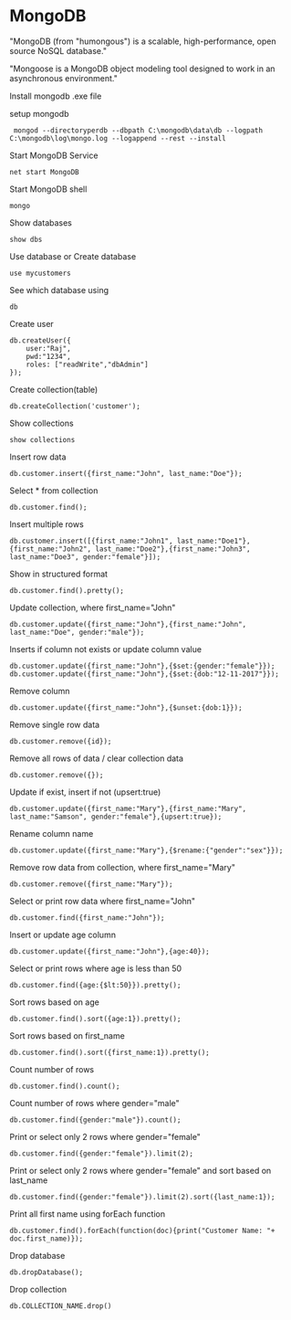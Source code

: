 # MongoDB

"MongoDB (from "humongous") is a scalable, high-performance, open source NoSQL database."

"Mongoose is a MongoDB object modeling tool designed to work in an asynchronous environment."

Install mongodb .exe file

setup mongodb

     mongod --directoryperdb --dbpath C:\mongodb\data\db --logpath C:\mongodb\log\mongo.log --logappend --rest --install

Start MongoDB Service

    net start MongoDB

Start MongoDB shell

    mongo

Show databases

    show dbs

Use database or Create database

    use mycustomers

See which database using

    db

Create user

    db.createUser({
        user:"Raj",
        pwd:"1234",
        roles: ["readWrite","dbAdmin"]
    });

Create collection(table)

    db.createCollection('customer');

Show collections

    show collections

Insert row data

    db.customer.insert({first_name:"John", last_name:"Doe"});

Select * from collection

    db.customer.find();

Insert multiple rows

    db.customer.insert([{first_name:"John1", last_name:"Doe1"},{first_name:"John2", last_name:"Doe2"},{first_name:"John3", last_name:"Doe3", gender:"female"}]);

Show in structured format

    db.customer.find().pretty();

Update collection, where first_name="John"

    db.customer.update({first_name:"John"},{first_name:"John", last_name:"Doe", gender:"male"});

Inserts if column not exists or update column value

    db.customer.update({first_name:"John"},{$set:{gender:"female"}});
    db.customer.update({first_name:"John"},{$set:{dob:"12-11-2017"}});

Remove column

    db.customer.update({first_name:"John"},{$unset:{dob:1}});
    
Remove single row data

    db.customer.remove({id});
    
Remove all rows of data / clear collection data

    db.customer.remove({});

Update if exist, insert if not (upsert:true)

    db.customer.update({first_name:"Mary"},{first_name:"Mary", last_name:"Samson", gender:"female"},{upsert:true});

Rename column name

    db.customer.update({first_name:"Mary"},{$rename:{"gender":"sex"}});

Remove row data from collection, where first_name="Mary"

    db.customer.remove({first_name:"Mary"});

Select or print row data where first_name="John"

    db.customer.find({first_name:"John"});

Insert or update age column

    db.customer.update({first_name:"John"},{age:40});

Select or print rows where age is less than 50

    db.customer.find({age:{$lt:50}}).pretty();

Sort rows based on age

    db.customer.find().sort({age:1}).pretty();

Sort rows based on first_name

    db.customer.find().sort({first_name:1}).pretty();

Count number of rows

    db.customer.find().count();

Count number of rows where gender="male"

    db.customer.find({gender:"male"}).count();

Print or select only 2 rows where gender="female"

    db.customer.find({gender:"female"}).limit(2);

Print or select only 2 rows where gender="female" and sort based on last_name

    db.customer.find({gender:"female"}).limit(2).sort({last_name:1});

Print all first name using forEach function

    db.customer.find().forEach(function(doc){print("Customer Name: "+ doc.first_name)});

Drop database

    db.dropDatabase();

Drop collection

    db.COLLECTION_NAME.drop()
